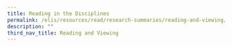 ```yaml
---
title: Reading in the Disciplines
permalink: /elis/resources/read/research-summaries/reading-and-viewing/reading-in-the-disciplines/
description: ""
third_nav_title: Reading and Viewing
---
```

